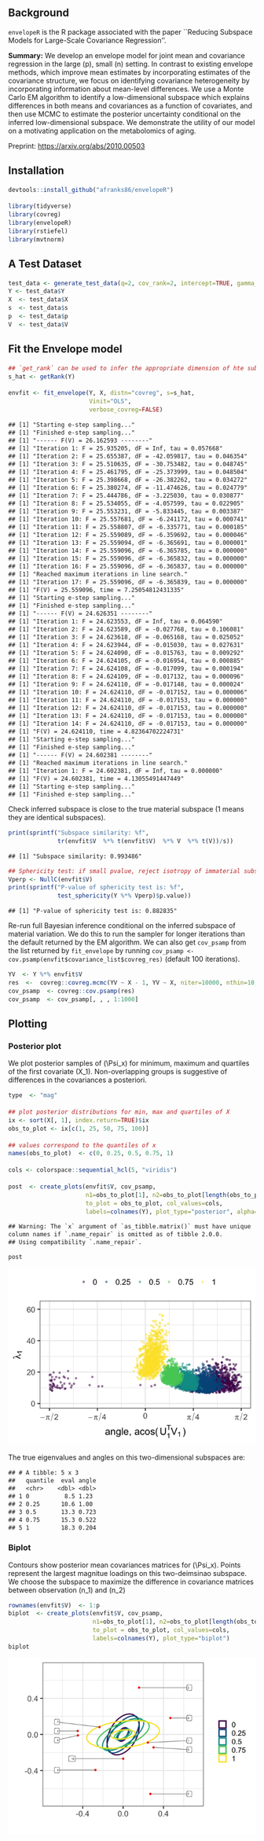 
## Background

`envelopeR` is the R package associated with the paper \`\`Reducing
Subspace Models for Large-Scale Covariance Regression’’.

**Summary:** We develop an envelope model for joint mean and covariance
regression in the large \(p\), small \(n\) setting. In contrast to
existing envelope methods, which improve mean estimates by incorporating
estimates of the covariance structure, we focus on identifying
covariance heterogeneity by incorporating information about mean-level
differences. We use a Monte Carlo EM algorithm to identify a
low-dimensional subspace which explains differences in both means and
covariances as a function of covariates, and then use MCMC to estimate
the posterior uncertainty conditional on the inferred low-dimensional
subspace. We demonstrate the utility of our model on a motivating
application on the metabolomics of aging.

Preprint: <https://arxiv.org/abs/2010.00503>

## Installation

``` r
devtools::install_github("afranks86/envelopeR")

library(tidyverse)
library(covreg)
library(envelopeR)
library(rstiefel)
library(mvtnorm)
```

## A Test Dataset

``` r
test_data <- generate_test_data(q=2, cov_rank=2, intercept=TRUE, gamma_sd=1, error_sd=1, seed=4445)
Y <- test_data$Y
X  <- test_data$X
s  <- test_data$s
p  <- test_data$p
V  <- test_data$V
```

## Fit the Envelope model

``` r
## `get_rank` can be used to infer the appropriate dimension of hte subspace of material variation
s_hat <- getRank(Y)

envfit <- fit_envelope(Y, X, distn="covreg", s=s_hat,
                       Vinit="OLS",
                       verbose_covreg=FALSE)
```

    ## [1] "Starting e-step sampling..."
    ## [1] "Finished e-step sampling..."
    ## [1] "------ F(V) = 26.162593 --------"
    ## [1] "Iteration 1: F = 25.935205, dF = Inf, tau = 0.057668"
    ## [1] "Iteration 2: F = 25.655387, dF = -42.059817, tau = 0.046354"
    ## [1] "Iteration 3: F = 25.510635, dF = -30.753482, tau = 0.048745"
    ## [1] "Iteration 4: F = 25.461795, dF = -25.373999, tau = 0.048504"
    ## [1] "Iteration 5: F = 25.398668, dF = -26.382262, tau = 0.034272"
    ## [1] "Iteration 6: F = 25.380274, dF = -11.474626, tau = 0.024779"
    ## [1] "Iteration 7: F = 25.444786, dF = -3.225030, tau = 0.030877"
    ## [1] "Iteration 8: F = 25.534055, dF = -4.057599, tau = 0.022905"
    ## [1] "Iteration 9: F = 25.553231, dF = -5.833445, tau = 0.003387"
    ## [1] "Iteration 10: F = 25.557681, dF = -6.241172, tau = 0.000741"
    ## [1] "Iteration 11: F = 25.558807, dF = -6.335771, tau = 0.000185"
    ## [1] "Iteration 12: F = 25.559089, dF = -6.359692, tau = 0.000046"
    ## [1] "Iteration 13: F = 25.559094, dF = -6.365691, tau = 0.000001"
    ## [1] "Iteration 14: F = 25.559096, dF = -6.365785, tau = 0.000000"
    ## [1] "Iteration 15: F = 25.559096, dF = -6.365832, tau = 0.000000"
    ## [1] "Iteration 16: F = 25.559096, dF = -6.365837, tau = 0.000000"
    ## [1] "Reached maximum iterations in line search."
    ## [1] "Iteration 17: F = 25.559096, dF = -6.365839, tau = 0.000000"
    ## [1] "F(V) = 25.559096, time = 7.25054812431335"
    ## [1] "Starting e-step sampling..."
    ## [1] "Finished e-step sampling..."
    ## [1] "------ F(V) = 24.626351 --------"
    ## [1] "Iteration 1: F = 24.623553, dF = Inf, tau = 0.064590"
    ## [1] "Iteration 2: F = 24.623589, dF = -0.027768, tau = 0.106081"
    ## [1] "Iteration 3: F = 24.623618, dF = -0.065168, tau = 0.025052"
    ## [1] "Iteration 4: F = 24.623944, dF = -0.015030, tau = 0.027631"
    ## [1] "Iteration 5: F = 24.624090, dF = -0.015763, tau = 0.009292"
    ## [1] "Iteration 6: F = 24.624105, dF = -0.016954, tau = 0.000885"
    ## [1] "Iteration 7: F = 24.624108, dF = -0.017099, tau = 0.000194"
    ## [1] "Iteration 8: F = 24.624109, dF = -0.017132, tau = 0.000096"
    ## [1] "Iteration 9: F = 24.624110, dF = -0.017148, tau = 0.000024"
    ## [1] "Iteration 10: F = 24.624110, dF = -0.017152, tau = 0.000006"
    ## [1] "Iteration 11: F = 24.624110, dF = -0.017153, tau = 0.000000"
    ## [1] "Iteration 12: F = 24.624110, dF = -0.017153, tau = 0.000000"
    ## [1] "Iteration 13: F = 24.624110, dF = -0.017153, tau = 0.000000"
    ## [1] "Iteration 14: F = 24.624110, dF = -0.017153, tau = 0.000000"
    ## [1] "F(V) = 24.624110, time = 4.82364702224731"
    ## [1] "Starting e-step sampling..."
    ## [1] "Finished e-step sampling..."
    ## [1] "------ F(V) = 24.602381 --------"
    ## [1] "Reached maximum iterations in line search."
    ## [1] "Iteration 1: F = 24.602381, dF = Inf, tau = 0.000000"
    ## [1] "F(V) = 24.602381, time = 4.13055491447449"
    ## [1] "Starting e-step sampling..."
    ## [1] "Finished e-step sampling..."

Check inferred subspace is close to the true material subspace (1 means
they are identical subspaces).

``` r
print(sprintf("Subspace similarity: %f", 
              tr(envfit$V  %*% t(envfit$V)  %*% V  %*% t(V))/s))
```

    ## [1] "Subspace similarity: 0.993486"

``` r
## Sphericity test: if small pvalue, reject isotropy of immaterial subspace
Vperp <- NullC(envfit$V) 
print(sprintf("P-value of sphericity test is: %f", 
              test_sphericity(Y %*% Vperp)$p.value))
```

    ## [1] "P-value of sphericity test is: 0.882835"

Re-run full Bayesian inference conditional on the inferred subspace of
material variation. We do this to run the sampler for longer iterations
than the default returned by the EM algorithm. We can also get
`cov_psamp` from the list returned by `fit_envelope` by running
`cov_psamp <- cov.psamp(envfit$covariance_list$covreg_res)` (default 100
iterations).

``` r
YV  <- Y %*% envfit$V
res  <-  covreg::covreg.mcmc(YV ~ X - 1, YV ~ X, niter=10000, nthin=10, verb=FALSE)
cov_psamp  <- covreg::cov.psamp(res)
cov_psamp  <- cov_psamp[, , , 1:1000]
```

## Plotting

### Posterior plot

We plot posterior samples of \(\Psi_x\) for minimum, maximum and
quartiles of the first covariate \(X_1\). Non-overlapping groups is
suggestive of differences in the covariances a posteriori.

``` r
type  <- "mag"

## plot posterior distributions for min, max and quartiles of X
ix <- sort(X[, 1], index.return=TRUE)$ix
obs_to_plot <- ix[c(1, 25, 50, 75, 100)]

## values correspond to the quantiles of x
names(obs_to_plot)  <- c(0, 0.25, 0.5, 0.75, 1)

cols <- colorspace::sequential_hcl(5, "viridis")

post  <- create_plots(envfit$V, cov_psamp,
                      n1=obs_to_plot[1], n2=obs_to_plot[length(obs_to_plot)],
                      to_plot = obs_to_plot, col_values=cols,
                      labels=colnames(Y), plot_type="posterior", alpha=0.5)
```

    ## Warning: The `x` argument of `as_tibble.matrix()` must have unique column names if `.name_repair` is omitted as of tibble 2.0.0.
    ## Using compatibility `.name_repair`.

``` r
post
```

![](README_files/figure-gfm/posterior_plot-1.png)<!-- -->

The true eigenvalues and angles on this two-dimensional subspaces are:

    ## # A tibble: 5 x 3
    ##   quantile  eval angle
    ##   <chr>    <dbl> <dbl>
    ## 1 0          8.5 1.23 
    ## 2 0.25      10.6 1.00 
    ## 3 0.5       13.3 0.723
    ## 4 0.75      15.3 0.522
    ## 5 1         18.3 0.204

### Biplot

Contours show posterior mean covariances matrices for \(\Psi_x\). Points
represent the largest magnitue loadings on this two-deimsinao subspace.
We choose the subspace to maximize the difference in covariance matrices
between observation \(n_1\) and \(n_2\)

``` r
rownames(envfit$V)  <- 1:p
biplot  <- create_plots(envfit$V, cov_psamp,
                        n1=obs_to_plot[1], n2=obs_to_plot[length(obs_to_plot)],
                        to_plot = obs_to_plot, col_values=cols,
                        labels=colnames(Y), plot_type="biplot")
biplot
```

![](README_files/figure-gfm/biplot-1.png)<!-- -->
